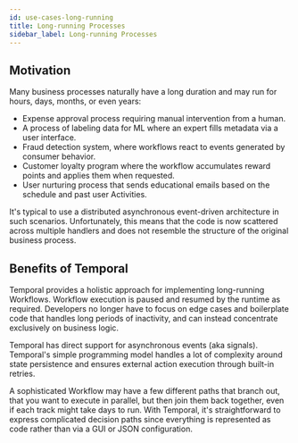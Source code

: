 ```yaml
---
id: use-cases-long-running
title: Long-running Processes
sidebar_label: Long-running Processes
---
```


## Motivation

Many business processes naturally have a long duration and may run for hours, days, months, or even years:

- Expense approval process requiring manual intervention from a human.
- A process of labeling data for ML where an expert fills metadata via a user interface.
- Fraud detection system, where workflows react to events generated by consumer behavior.
- Customer loyalty program where the workflow accumulates reward points and applies them when requested.
- User nurturing process that sends educational emails based on the schedule and past user Activities.

It's typical to use a distributed asynchronous event-driven architecture in such scenarios. Unfortunately, this means that the code is now scattered across multiple handlers and does not resemble the structure of the original business process.

## Benefits of Temporal

Temporal provides a holistic approach for implementing long-running Workflows. Workflow execution is paused and resumed by the runtime as required. Developers no longer have to focus on edge cases and boilerplate code that handles long periods of inactivity, and can instead concentrate exclusively on business logic.

Temporal has direct support for asynchronous events (aka signals). Temporal's simple programming model handles a lot of complexity around state persistence and ensures external action execution through built-in retries.

A sophisticated Workflow may have a few different paths that branch out, that you want to execute in parallel, but then join them back together, even if each track might take days to run. With Temporal, it's straightforward to express complicated decision paths since everything is represented as code rather than via a GUI or JSON configuration.
